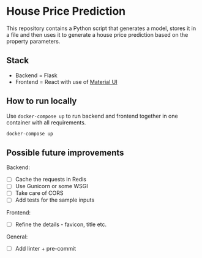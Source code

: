 # House Price Prediction

This repository contains a Python script that generates a model, stores it in a file and then uses it to generate a house price prediction based on the property parameters.

## Stack

- Backend = Flask
- Frontend = React with use of [Material UI](https://mui.com/)

## How to run locally

Use `docker-compose up` to run backend and frontend together in one container with all requirements.

```sh
docker-compose up
```

## Possible future improvements

Backend:

- [ ] Cache the requests in Redis
- [ ] Use Gunicorn or some WSGI
- [ ] Take care of CORS
- [ ] Add tests for the sample inputs

Frontend:

- [ ] Refine the details - favicon, title etc.

General:

- [ ] Add linter + pre-commit
